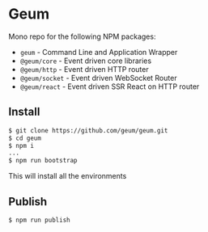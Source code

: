 # Geum

Mono repo for the following NPM packages:

 - `geum` - Command Line and Application Wrapper
 - `@geum/core` - Event driven core libraries
 - `@geum/http` - Event driven HTTP router
 - `@geum/socket` - Event driven WebSocket Router
 - `@geum/react` - Event driven SSR React on HTTP router

## Install

```bash
$ git clone https://github.com/geum/geum.git
$ cd geum
$ npm i
...
$ npm run bootstrap
```
This will install all the environments

## Publish

```bash
$ npm run publish
```
